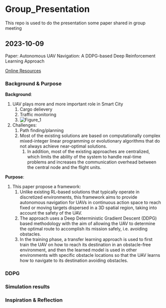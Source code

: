 # Group_Presentation
This repo is used to do the presentation some paper shared in group meeting

## 2023-10-09
Paper: Autonomous UAV Navigation: A DDPG-based Deep Reinforcement Learning Approach

[Online Resources](https://ieeexplore.ieee.org/abstract/document/9181245)

### Background & Purpose
**Background**:
1. UAV plays more and more important role in Smart City 
   1. Cargo delievery
   2. Traffic monitoring
   3. ![Figure_1]()
2. Challenges:
   1. Path finding/planning
   2. Most of the existing solutions are based on computationally complex mixed-integer linear programming or evolutionary algorithms that do not always achieve near-optimal solutions. 
      1. In addition, most of the existing approaches are centralized, which limits the ability of the system to handle real-time problems and increases the communication overhead between the central node and the flight units.

**Purpose**:
1.  This paper propose a framework:
    1.  Unlike existing RL-based solutions that typically operate in discretized environments, this framework aims to provide autonomous navigation for UAVs in continuous action space to reach fixed or moving targets dispersed in a 3D spatial region, taking into account the safety of the UAV.
    2.  The approach uses a Deep Deterministic Gradient Descent (DDPG) based methodology with the aim of allowing the UAV to determine the optimal route to accomplish its mission safely, i.e. avoiding obstacles.
    3.  In the training phase, a transfer learning approach is used to first train the UAV on how to reach its destination in an obstacle-free environment, and then the learned model is used in other environments with specific obstacle locations so that the UAV learns how to navigate to its destination avoiding obstacles.



### DDPG

### Simulation results

### Inspiration & Reflection
